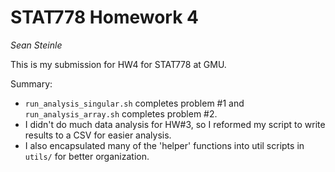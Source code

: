 # STAT778 Homework 4
*Sean Steinle*

This is my submission for HW4 for STAT778 at GMU.

Summary:
- `run_analysis_singular.sh` completes problem #1 and `run_analysis_array.sh` completes problem #2.
- I didn't do much data analysis for HW#3, so I reformed my script to write results to a CSV for easier analysis.
- I also encapsulated many of the 'helper' functions into util scripts in `utils/` for better organization.
